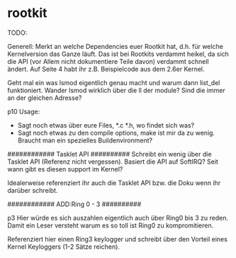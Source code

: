 # rootkit

TODO:

Generell: Merkt an welche Dependencies euer Rootkit hat, d.h. für
welche Kernelversion das Ganze läuft. Das ist bei Rootkits verdammt
heikel, da sich die API (vor Allem nicht dokumentiere Teile davon)
verdammt schnell ändert. Auf Seite 4 habt ihr z.B. Beispielcode aus
dem 2.6er Kernel.

Geht mal ein was lsmod eigentlich genau macht und warum dann list_del
funktioniert. Wander lsmod wirklich über die ll der module? Sind die
immer an der gleichen Adresse?


p10 Usage:
* Sagt noch etwas über eure Files, *.c *.h, wo findet sich was?
* Sagt noch etwas zu den compile options, make ist mir da zu wenig.
Braucht man ein spezielles Buildenvironment?

############
Tasklet API
##########
Schreibt ein wenig über die Tasklet API (Referenz nicht vergessen).
Basiert die API auf SoftIRQ? Seit wann gibt es diesen support im Kernel?

Idealerweise referenziert ihr auch die Tasklet API bzw. die
Doku wenn ihr darüber schreibt.


############
ADD:Ring 0 - 3
##########

p3 Hier würde es sich auszahlen eigentlich auch über Ring0 bis 3 zu
reden. Damit ein Leser versteht warum es so toll ist Ring0 zu
kompromitieren.

Referenziert hier einen Ring3 keylogger und schreibt über den Vorteil
eines Kernel Keyloggers (1-2 Sätze reichen).


